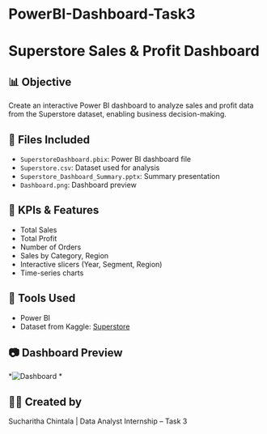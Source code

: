 # PowerBI-Dashboard-Task3
# Superstore Sales & Profit Dashboard

## 📊 Objective
Create an interactive Power BI dashboard to analyze sales and profit data from the Superstore dataset, enabling business decision-making.

## 📁 Files Included
- `SuperstoreDashboard.pbix`: Power BI dashboard file
- `Superstore.csv`: Dataset used for analysis
- `Superstore_Dashboard_Summary.pptx`: Summary presentation
- `Dashboard.png`: Dashboard preview

## 🧮 KPIs & Features
- Total Sales
- Total Profit
- Number of Orders
- Sales by Category, Region
- Interactive slicers (Year, Segment, Region)
- Time-series charts

## 📌 Tools Used
- Power BI
- Dataset from Kaggle: [Superstore](https://www.kaggle.com/datasets/vivek468/superstore-dataset-final)

## 📷 Dashboard Preview
*![Dashboard](https://github.com/user-attachments/assets/85ee466f-4632-427b-8599-fc86c4d57abb)
*

## 🙋‍♀️ Created by
Sucharitha Chintala | Data Analyst Internship – Task 3
